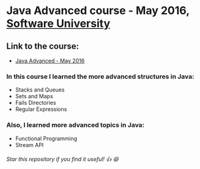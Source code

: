 # Java Advanced course - May 2016, [Software University](https://softuni.bg/ "Software University")

## Link to the course: 
* [Java Advanced  - May 2016](https://softuni.bg/trainings/1377/advanced-java-may-2016 "Java Advanced - May 2016")

### In this course I learned the more advanced structures in Java:

* Stacks and Queues
* Sets and Maps
* Fails Directories
* Regular Expressions

### Also, I learned more advanced topics in Java:

* Functional Programming
* Stream API

###### Star this repository if you find it useful! :thumbsup: :smile:
